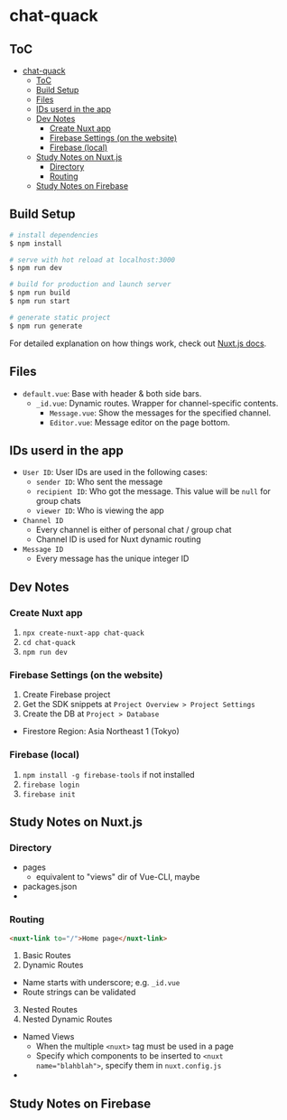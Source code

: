 # chat-quack

## ToC

- [chat-quack](#chat-quack)
  - [ToC](#toc)
  - [Build Setup](#build-setup)
  - [Files](#files)
  - [IDs userd in the app](#ids-userd-in-the-app)
  - [Dev Notes](#dev-notes)
    - [Create Nuxt app](#create-nuxt-app)
    - [Firebase Settings (on the website)](#firebase-settings-on-the-website)
    - [Firebase (local)](#firebase-local)
  - [Study Notes on Nuxt.js](#study-notes-on-nuxtjs)
    - [Directory](#directory)
    - [Routing](#routing)
  - [Study Notes on Firebase](#study-notes-on-firebase)

## Build Setup

```bash
# install dependencies
$ npm install

# serve with hot reload at localhost:3000
$ npm run dev

# build for production and launch server
$ npm run build
$ npm run start

# generate static project
$ npm run generate
```

For detailed explanation on how things work, check out [Nuxt.js docs](https://nuxtjs.org).

## Files

- `default.vue`: Base with header & both side bars.
  - `_id.vue`: Dynamic routes. Wrapper for channel-specific contents.
    - `Message.vue`: Show the messages for the specified channel.
    - `Editor.vue`: Message editor on the page bottom.

## IDs userd in the app

- `User ID`: User IDs are used in the following cases:
  - `sender ID`: Who sent the message
  - `recipient ID`: Who got the message. This value will be `null` for group chats
  - `viewer ID`: Who is viewing the app
- `Channel ID`
  - Every channel is either of personal chat / group chat
  - Channel ID is used for Nuxt dynamic routing
- `Message ID`
  - Every message has the unique integer ID

## Dev Notes

### Create Nuxt app

1. `npx create-nuxt-app chat-quack`
2. `cd chat-quack`
3. `npm run dev`

### Firebase Settings (on the website)

1. Create Firebase project
2. Get the SDK snippets at `Project Overview > Project Settings`
1. Create the DB at `Project > Database`
  - Firestore Region: Asia Northeast 1 (Tokyo)


### Firebase (local)

1. `npm install -g firebase-tools` if not installed
2. `firebase login`
3. `firebase init`

## Study Notes on Nuxt.js


### Directory

- pages
  - equivalent to "views" dir of Vue-CLI, maybe
- packages.json
- 

### Routing

```html
<nuxt-link to="/">Home page</nuxt-link>


```

1. Basic Routes
2. Dynamic Routes
  - Name starts with underscore; e.g. `_id.vue`
  - Route strings can be validated
3. Nested Routes
4. Nested Dynamic Routes

- Named Views
  - When the multiple `<nuxt>` tag must be used in a page
  - Specify which components to be inserted to `<nuxt name="blahblah">`, specify them in `nuxt.config.js`
- 

## Study Notes on Firebase

